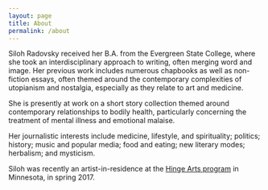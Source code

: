 ```yaml
---
layout: page
title: About
permalink: /about
---
```

Siloh Radovsky received her B.A. from the Evergreen State College, where she took an interdisciplinary approach to writing, often merging word and image. Her previous work includes numerous chapbooks as well as non-fiction essays, often themed around the contemporary complexities of utopianism and nostalgia, especially as they relate to art and medicine.

She is presently at work on a short story collection themed around contemporary relationships to bodily health, particularly concerning the treatment of mental illness and emotional malaise.

Her journalistic interests include medicine, lifestyle, and spirituality; politics; history; music and popular media; food and eating; new literary modes; herbalism; and mysticism.

Siloh was recently an artist-in-residence at the [Hinge Arts program](https://springboardforthearts.org/jobs-opportunities/hinge-residency/) in Minnesota, in spring 2017.
